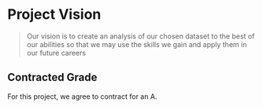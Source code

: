# Project Vision

> Our vision is to create an analysis of our chosen dataset to the best of our abilities so that we may use the skills we gain and apply them in our future careers

## Contracted Grade

For this project, we agree to contract for an A.

